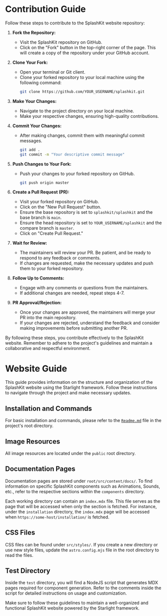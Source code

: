 # Contribution Guide

Follow these steps to contribute to the SplashKit website repository:

1. **Fork the Repository:**
   - Visit the SplashKit repository on GitHub.
   - Click on the "Fork" button in the top-right corner of the page. This will create a copy of the repository under your GitHub account.

2. **Clone Your Fork:**
   - Open your terminal or Git client.
   - Clone your forked repository to your local machine using the following command:
     ```bash
     git clone https://github.com/YOUR_USERNAME/splashkit.git
     ```

3. **Make Your Changes:**
   - Navigate to the project directory on your local machine.
   - Make your respective changes, ensuring high-quality contributions.

4. **Commit Your Changes:**
   - After making changes, commit them with meaningful commit messages.
     ```bash
     git add .
     git commit -m "Your descriptive commit message"
     ```

5. **Push Changes to Your Fork:**
   - Push your changes to your forked repository on GitHub.
     ```bash
     git push origin master
     ```

6. **Create a Pull Request (PR):**
   - Visit your forked repository on GitHub.
   - Click on the "New Pull Request" button.
   - Ensure the base repository is set to `splashkit/splashkit` and the base branch is `main`.
   - Ensure the head repository is set to `YOUR_USERNAME/splashkit` and the compare branch is `master`.
   - Click on "Create Pull Request."

7. **Wait for Review:**
   - The maintainers will review your PR. Be patient, and be ready to respond to any feedback or comments.
   - If changes are requested, make the necessary updates and push them to your forked repository.

8. **Follow Up to Comments:**
   - Engage with any comments or questions from the maintainers.
   - If additional changes are needed, repeat steps 4-7.

9. **PR Approval/Rejection:**
   - Once your changes are approved, the maintainers will merge your PR into the main repository.
   - If your changes are rejected, understand the feedback and consider making improvements before submitting another PR.

By following these steps, you contribute effectively to the SplashKit website. Remember to adhere to the project's guidelines and maintain a collaborative and respectful environment.

# Website Guide

This guide provides information on the structure and organization of the SplashKit website using the Starlight framework. Follow these instructions to navigate through the project and make necessary updates.

## Installation and Commands

For basic installation and commands, please refer to the [`Readme.md`](/README.md) file in the project's root directory.

## Image Resources

All image resources are located under the `public` root directory.

## Documentation Pages

Documentation pages are stored under `root/src/content/docs/`. To find information on specific SplashKit components such as Animations, Sounds, etc., refer to the respective sections within the `components` directory.

Each working directory can contain an `index.mdx` file. This file serves as the page that will be accessed when only the section is fetched. For instance, under the `installation` directory, the `index.mdx` page will be accessed when `https://some-host/installation/` is fetched.

## CSS Files

CSS files can be found under `src/styles/`. If you create a new directory or use new style files, update the `astro.config.mjs` file in the root directory to read the files.

## Test Directory

Inside the `test` directory, you will find a NodeJS script that generates MDX pages required for component generation. Refer to the comments inside the script for detailed instructions on usage and customization.

Make sure to follow these guidelines to maintain a well-organized and functional SplashKit website powered by the Starlight framework.

